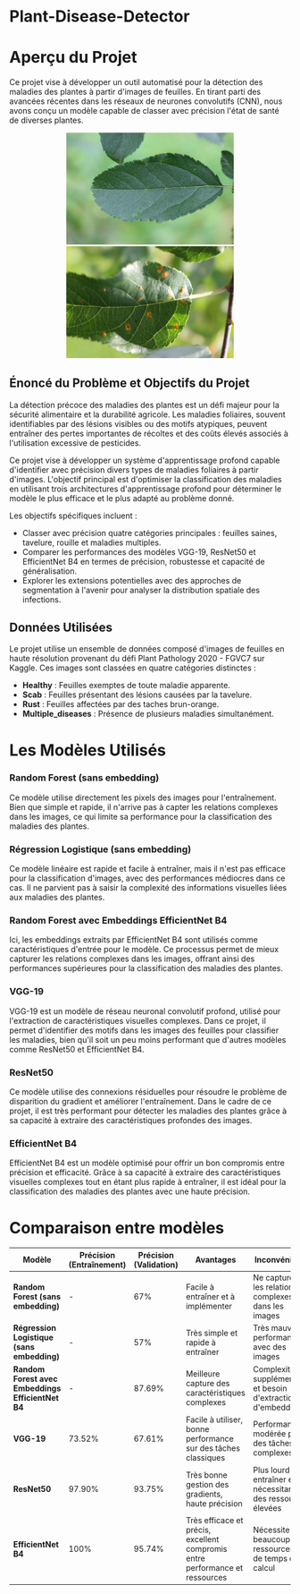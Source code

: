 # Plant-Disease-Detector
# Aperçu du Projet

Ce projet vise à développer un outil automatisé pour la détection des maladies des plantes à partir d'images de feuilles. En tirant parti des avancées récentes dans les réseaux de neurones convolutifs (CNN), nous avons conçu un modèle capable de classer avec précision l'état de santé de diverses plantes.
<p align="center">
  <img src="images/Test_3.jpg" alt="Aperçu du modèle 1" width="300"/>
  <img src="images/Test_4.jpg" alt="Aperçu du modèle 2" width="300"/>
</p>

## Énoncé du Problème et Objectifs du Projet

La détection précoce des maladies des plantes est un défi majeur pour la sécurité alimentaire et la durabilité agricole. Les maladies foliaires, souvent identifiables par des lésions visibles ou des motifs atypiques, peuvent entraîner des pertes importantes de récoltes et des coûts élevés associés à l'utilisation excessive de pesticides.

Ce projet vise à développer un système d'apprentissage profond capable d'identifier avec précision divers types de maladies foliaires à partir d'images. L'objectif principal est d'optimiser la classification des maladies en utilisant trois architectures d'apprentissage profond pour déterminer le modèle le plus efficace et le plus adapté au problème donné.

Les objectifs spécifiques incluent :

- Classer avec précision quatre catégories principales : feuilles saines, tavelure, rouille et maladies multiples.
- Comparer les performances des modèles VGG-19, ResNet50 et EfficientNet B4 en termes de précision, robustesse et capacité de généralisation.
- Explorer les extensions potentielles avec des approches de segmentation à l'avenir pour analyser la distribution spatiale des infections.

## Données Utilisées

Le projet utilise un ensemble de données composé d'images de feuilles en haute résolution provenant du défi Plant Pathology 2020 - FGVC7 sur Kaggle. Ces images sont classées en quatre catégories distinctes :

- **Healthy** : Feuilles exemptes de toute maladie apparente.
- **Scab** : Feuilles présentant des lésions causées par la tavelure.
- **Rust** : Feuilles affectées par des taches brun-orange.
- **Multiple_diseases** : Présence de plusieurs maladies simultanément.


# Les Modèles Utilisés 


### **Random Forest (sans embedding)**  
Ce modèle utilise directement les pixels des images pour l'entraînement. Bien que simple et rapide, il n'arrive pas à capter les relations complexes dans les images, ce qui limite sa performance pour la classification des maladies des plantes.

### **Régression Logistique (sans embedding)**  
Ce modèle linéaire est rapide et facile à entraîner, mais il n'est pas efficace pour la classification d'images, avec des performances médiocres dans ce cas. Il ne parvient pas à saisir la complexité des informations visuelles liées aux maladies des plantes.

### **Random Forest avec Embeddings EfficientNet B4**  
Ici, les embeddings extraits par EfficientNet B4 sont utilisés comme caractéristiques d'entrée pour le modèle. Ce processus permet de mieux capturer les relations complexes dans les images, offrant ainsi des performances supérieures pour la classification des maladies des plantes.

### **VGG-19**  
VGG-19 est un modèle de réseau neuronal convolutif profond, utilisé pour l'extraction de caractéristiques visuelles complexes. Dans ce projet, il permet d'identifier des motifs dans les images des feuilles pour classifier les maladies, bien qu'il soit un peu moins performant que d'autres modèles comme ResNet50 et EfficientNet B4.

### **ResNet50**  
Ce modèle utilise des connexions résiduelles pour résoudre le problème de disparition du gradient et améliorer l'entraînement. Dans le cadre de ce projet, il est très performant pour détecter les maladies des plantes grâce à sa capacité à extraire des caractéristiques profondes des images.

### **EfficientNet B4**  
EfficientNet B4 est un modèle optimisé pour offrir un bon compromis entre précision et efficacité. Grâce à sa capacité à extraire des caractéristiques visuelles complexes tout en étant plus rapide à entraîner, il est idéal pour la classification des maladies des plantes avec une haute précision.



# Comparaison entre modèles



| Modèle                                      | Précision (Entraînement) | Précision (Validation) | Avantages                                         | Inconvénients                                   |
|---------------------------------------------|--------------------------|------------------------|--------------------------------------------------|-------------------------------------------------|
| **Random Forest (sans embedding)**         | -                        | 67%                    | Facile à entraîner et à implémenter              | Ne capture pas les relations complexes dans les images |
| **Régression Logistique (sans embedding)** | -                        | 57%                    | Très simple et rapide à entraîner                | Très mauvaise performance avec des images       |
| **Random Forest avec Embeddings EfficientNet B4** | -                    | 87.69%                 | Meilleure capture des caractéristiques complexes | Complexité supplémentaire et besoin d'extraction d'embeddings |
| **VGG-19**                                  | 73.52%                   | 67.61%                 | Facile à utiliser, bonne performance sur des tâches classiques | Performance modérée pour des tâches complexes   |
| **ResNet50**                                | 97.90%                   | 93.75%                 | Très bonne gestion des gradients, haute précision | Plus lourd à entraîner et nécessitant des ressources élevées |
| **EfficientNet B4**                         | 100%                     | 95.74%                 | Très efficace et précis, excellent compromis entre performance et ressources | Nécessite beaucoup de ressources et de temps de calcul |
